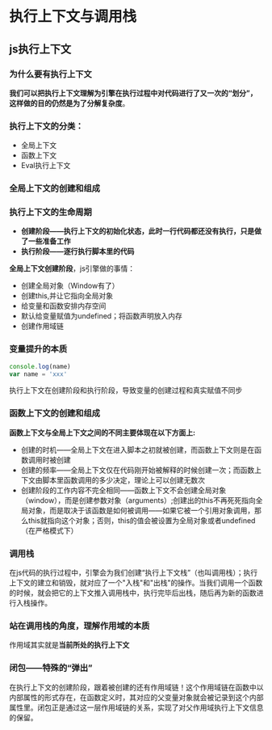# 执行上下文与调用栈
## js执行上下文
### 为什么要有执行上下文
**我们可以把执行上下文理解为引擎在执行过程中对代码进行了又一次的“划分”，这样做的目的仍然是为了分解复杂度**。
### 执行上下文的分类：
- 全局上下文
- 函数上下文
- Eval执行上下文
### 全局上下文的创建和组成
### 执行上下文的生命周期
- **创建阶段——执行上下文的初始化状态，此时一行代码都还没有执行，只是做了一些准备工作**
- **执行阶段——逐行执行脚本里的代码**

**全局上下文创建阶段**，js引擎做的事情：
- 创建全局对象（Window有了）
- 创建this,并让它指向全局对象
- 给变量和函数安排内存空间
- 默认给变量赋值为undefined；将函数声明放入内存
- 创建作用域链

### 变量提升的本质
```js
console.log(name)
var name = 'xxx'
```
执行上下文在创建阶段和执行阶段，导致变量的创建过程和真实赋值不同步

### 函数上下文的创建和组成

**函数上下文与全局上下文之间的不同主要体现在以下方面上:**    

- 创建的时机——全局上下文在进入脚本之初就被创建，而函数上下文则是在函数调用时被创建
- 创建的频率——全局上下文仅在代码刚开始被解释的时候创建一次；而函数上下文由脚本里函数调用的多少决定，理论上可以创建无数次
- 创建阶段的工作内容不完全相同——函数上下文不会创建全局对象（window），而是创建参数对象（arguments）;创建出的this不再死死指向全局对象，而是取决于该函数是如何被调用——如果它被一个引用对象调用，那么this就指向这个对象；否则，this的值会被设置为全局对象或者undefined（在严格模式下） 

### 调用栈
在js代码的执行过程中，引擎会为我们创建“执行上下文栈”（也叫调用栈）；执行上下文的建立和销毁，就对应了一个"入栈"和"出栈"的操作。当我们调用一个函数的时候，就会把它的上下文推入调用栈中，执行完毕后出栈，随后再为新的函数进行入栈操作。

### 站在调用栈的角度，理解作用域的本质
作用域其实就是**当前所处的执行上下文**

### 闭包——特殊的“弹出”
在执行上下文的创建阶段，跟着被创建的还有作用域链！这个作用域链在函数中以内部属性的形式存在，在函数定义时，其对应的父变量对象就会被记录到这个内部属性里。闭包正是通过这一层作用域链的关系，实现了对父作用域执行上下文信息的保留。


